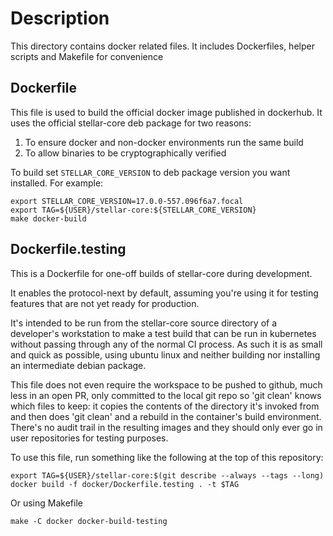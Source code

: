 # Description

This directory contains docker related files. It includes Dockerfiles,
helper scripts and Makefile for convenience

## Dockerfile

This file is used to build the official docker image published in dockerhub.
It uses the official stellar-core deb package for two reasons:
1. To ensure docker and non-docker environments run the same build
2. To allow binaries to be cryptographically verified

To build set `STELLAR_CORE_VERSION` to deb package version you want installed.
For example:
```
export STELLAR_CORE_VERSION=17.0.0-557.096f6a7.focal
export TAG=${USER}/stellar-core:${STELLAR_CORE_VERSION}
make docker-build
```

## Dockerfile.testing

This is a Dockerfile for one-off builds of stellar-core during development.

It enables the protocol-next by default, assuming you're using it for
testing features that are not yet ready for production.

It's intended to be run from the stellar-core source directory of a
developer's workstation to make a test build that can be run in kubernetes
without passing through any of the normal CI process. As such it is as small
and quick as possible, using ubuntu linux and neither building nor installing
an intermediate debian package.

This file does not even require the workspace to be pushed to github, much
less in an open PR, only committed to the local git repo so 'git clean' knows
which files to keep: it copies the contents of the directory it's invoked from
and then does 'git clean' and a rebuild in the container's build environment.
There's no audit trail in the resulting images and they should only ever go in
user repositories for testing purposes.

To use this file, run something like the following at the top of this repository:
```
export TAG=${USER}/stellar-core:$(git describe --always --tags --long)
docker build -f docker/Dockerfile.testing . -t $TAG
```

Or using Makefile
```
make -C docker docker-build-testing
```
